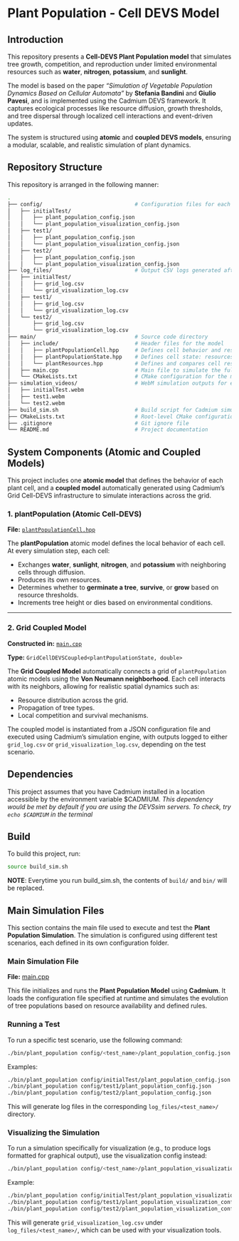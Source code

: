 # Plant Population - Cell DEVS Model

## Introduction
This repository presents a **Cell-DEVS Plant Population model** that simulates tree growth, competition, and reproduction under limited environmental resources such as **water**, **nitrogen**, **potassium**, and **sunlight**.

The model is based on the paper *“Simulation of Vegetable Population Dynamics Based on Cellular Automata”* by **Stefania Bandini** and **Giulio Pavesi**, and is implemented using the Cadmium DEVS framework. It captures ecological processes like resource diffusion, growth thresholds, and tree dispersal through localized cell interactions and event-driven updates.

The system is structured using **atomic** and **coupled DEVS models**, ensuring a modular, scalable, and realistic simulation of plant dynamics.

## Repository Structure
This repository is arranged in the following manner:

```sh
.
├── config/                             # Configuration files for each test scenario
│   ├── initialTest/
│   │   ├── plant_population_config.json
│   │   └── plant_population_visualization_config.json
│   ├── test1/
│   │   ├── plant_population_config.json
│   │   └── plant_population_visualization_config.json
│   ├── test2/
│   │   ├── plant_population_config.json
│   │   └── plant_population_visualization_config.json
├── log_files/                          # Output CSV logs generated after simulation
│   ├── initialTest/
│   │   ├── grid_log.csv
│   │   └── grid_visualization_log.csv
│   ├── test1/
│   │   ├── grid_log.csv
│   │   └── grid_visualization_log.csv
│   └── test2/
│       ├── grid_log.csv
│       └── grid_visualization_log.csv
├── main/                               # Source code directory
│   ├── include/                        # Header files for the model
│   │   ├── plantPopulationCell.hpp     # Defines cell behavior and resource-based state updates
│   │   ├── plantPopulationState.hpp    # Defines cell state: resources, tree type, and height
│   │   └── plantResources.hpp          # Defines and compares cell resources (water, sunlight, nitrogen, potassium)
│   ├── main.cpp                        # Main file to simulate the full system
│   └── CMakeLists.txt                  # CMake configuration for the main directory
├── simulation_videos/                  # WebM simulation outputs for each test
│   ├── initialTest.webm
│   ├── test1.webm
│   └── test2.webm
├── build_sim.sh                        # Build script for Cadmium simulation
├── CMakeLists.txt                      # Root-level CMake configuration
├── .gitignore                          # Git ignore file
└── README.md                           # Project documentation
```

## System Components (Atomic and Coupled Models)

This project includes one **atomic model** that defines the behavior of each plant cell, and a **coupled model** automatically generated using Cadmium’s Grid Cell-DEVS infrastructure to simulate interactions across the grid.

### **1. plantPopulation (Atomic Cell-DEVS)**  
**File:** [`plantPopulationCell.hpp`](main/include/plantPopulationCell.hpp)  

The **plantPopulation** atomic model defines the local behavior of each cell. At every simulation step, each cell:
- Exchanges **water**, **sunlight**, **nitrogen**, and **potassium** with neighboring cells through diffusion.
- Produces its own resources.
- Determines whether to **germinate a tree**, **survive**, or **grow** based on resource thresholds.
- Increments tree height or dies based on environmental conditions.

---

### **2. Grid Coupled Model**  
**Constructed in:** [`main.cpp`](main/main.cpp)
  
**Type:** `GridCellDEVSCoupled<plantPopulationState, double>`

The **Grid Coupled Model** automatically connects a grid of `plantPopulation` atomic models using the **Von Neumann neighborhood**. Each cell interacts with its neighbors, allowing for realistic spatial dynamics such as:
- Resource distribution across the grid.
- Propagation of tree types.
- Local competition and survival mechanisms.

The coupled model is instantiated from a JSON configuration file and executed using Cadmium’s simulation engine, with outputs logged to either `grid_log.csv` or `grid_visualization_log.csv`, depending on the test scenario.

## Dependencies
This project assumes that you have Cadmium installed in a location accessible by the environment variable $CADMIUM.
_This dependency would be met by default if you are using the DEVSsim servers. To check, try `echo $CADMIUM` in the terminal_

## Build
To build this project, run:
```sh
source build_sim.sh
```

__NOTE__: Everytime you run build_sim.sh, the contents of `build/` and `bin/` will be replaced.


## **Main Simulation Files**  

This section contains the main file used to execute and test the **Plant Population Simulation**. The simulation is configured using different test scenarios, each defined in its own configuration folder.  

### **Main Simulation File**  
**File:** [main.cpp](main/main.cpp)  

This file initializes and runs the **Plant Population Model** using **Cadmium**. It loads the configuration file specified at runtime and simulates the evolution of tree populations based on resource availability and defined rules.  

### **Running a Test**  

To run a specific test scenario, use the following command:  

```bash
./bin/plant_population config/<test_name>/plant_population_config.json
```

Examples:  
```bash
./bin/plant_population config/initialTest/plant_population_config.json  
./bin/plant_population config/test1/plant_population_config.json  
./bin/plant_population config/test2/plant_population_config.json  
```

This will generate log files in the corresponding `log_files/<test_name>/` directory.

### **Visualizing the Simulation**  

To run a simulation specifically for visualization (e.g., to produce logs formatted for graphical output), use the visualization config instead:  

```bash
./bin/plant_population config/<test_name>/plant_population_visualization_config.json
```

Example:  
```bash
./bin/plant_population config/initialTest/plant_population_visualization_config.json
./bin/plant_population config/test1/plant_population_visualization_config.json
./bin/plant_population config/test2/plant_population_visualization_config.json
```

This will generate `grid_visualization_log.csv` under `log_files/<test_name>/`, which can be used with your visualization tools.
